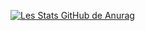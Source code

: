 [![Les Stats GitHub de Anurag](https://github-readme-stats.vercel.app/api?username=tjobit&?count_private=true)](https://github.com/anuraghazra/github-readme-stats)
